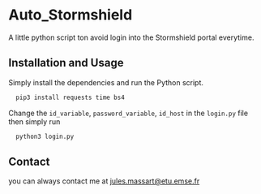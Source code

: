 # Auto_Stormshield

A little python script ton avoid login into the Stormshield portal everytime.

## Installation and Usage

Simply install the dependencies and run the Python script.
```bash
  pip3 install requests time bs4
```
Change the `id_variable`, `password_variable`, `id_host` in the `login.py` file then simply run 
```bash
  python3 login.py
```


## Contact
you can always contact me at [jules.massart@etu.emse.fr](mailto:jules.massart@etu.emse.fr)

